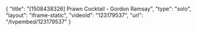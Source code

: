 {
    "title": "[1508438326] Prawn Cocktail - Gordon Ramsay",
    "type": "solo",
    "layout": "iframe-static",
    "videoId": "123179537",
    "url": "\/tvpembed\/123179537"
}